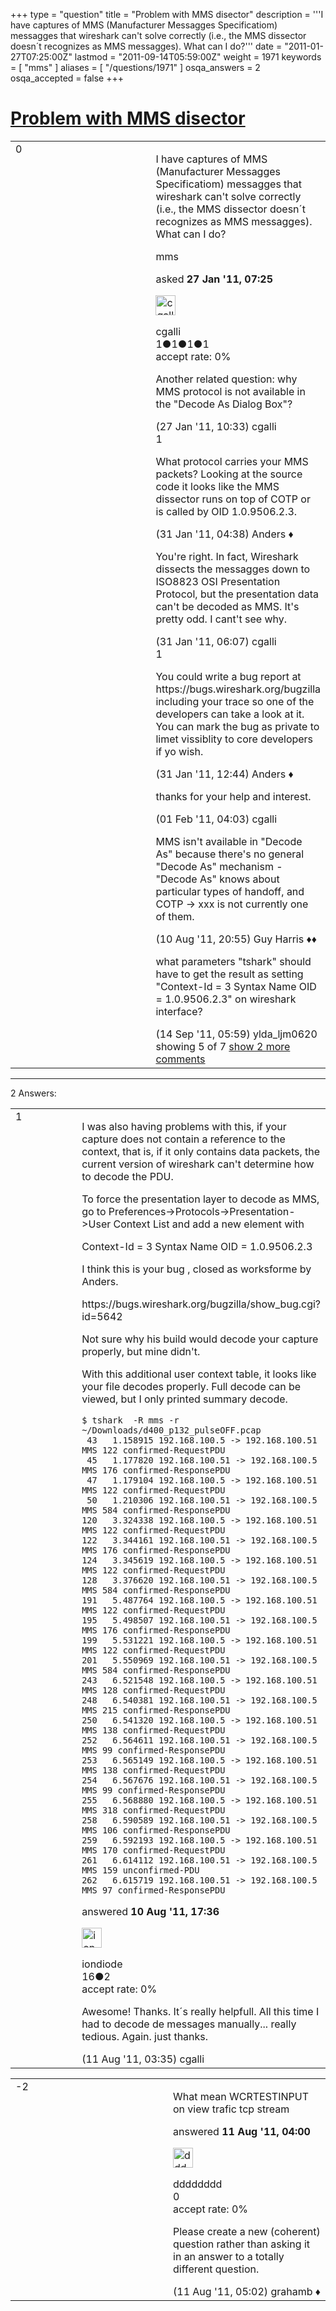 +++
type = "question"
title = "Problem with MMS disector"
description = '''I have captures of MMS (Manufacturer Messagges Specificatiom) messagges that wireshark can&#x27;t solve correctly (i.e., the MMS dissector doesn´t recognizes as MMS messagges). What can I do?'''
date = "2011-01-27T07:25:00Z"
lastmod = "2011-09-14T05:59:00Z"
weight = 1971
keywords = [ "mms" ]
aliases = [ "/questions/1971" ]
osqa_answers = 2
osqa_accepted = false
+++

<div class="headNormal">

# [Problem with MMS disector](/questions/1971/problem-with-mms-disector)

</div>

<div id="main-body">

<div id="askform">

<table id="question-table" style="width:100%;"><colgroup><col style="width: 50%" /><col style="width: 50%" /></colgroup><tbody><tr class="odd"><td style="width: 30px; vertical-align: top"><div class="vote-buttons"><span id="post-1971-upvote" class="ajax-command post-vote up" rel="nofollow" title="I like this post (click again to cancel)"> </span><div id="post-1971-score" class="post-score" title="current number of votes">0</div><span id="post-1971-downvote" class="ajax-command post-vote down" rel="nofollow" title="I dont like this post (click again to cancel)"> </span> <span id="favorite-mark" class="ajax-command favorite-mark" rel="nofollow" title="mark/unmark this question as favorite (click again to cancel)"> </span><div id="favorite-count" class="favorite-count"></div></div></td><td><div id="item-right"><div class="question-body"><p>I have captures of MMS (Manufacturer Messagges Specificatiom) messagges that wireshark can't solve correctly (i.e., the MMS dissector doesn´t recognizes as MMS messagges). What can I do?</p></div><div id="question-tags" class="tags-container tags"><span class="post-tag tag-link-mms" rel="tag" title="see questions tagged &#39;mms&#39;">mms</span></div><div id="question-controls" class="post-controls"></div><div class="post-update-info-container"><div class="post-update-info post-update-info-user"><p>asked <strong>27 Jan '11, 07:25</strong></p><img src="https://secure.gravatar.com/avatar/570dd5821641ca3cb3a29c2fadc867e2?s=32&amp;d=identicon&amp;r=g" class="gravatar" width="32" height="32" alt="cgalli&#39;s gravatar image" /><p><span>cgalli</span><br />
<span class="score" title="1 reputation points">1</span><span title="1 badges"><span class="badge1">●</span><span class="badgecount">1</span></span><span title="1 badges"><span class="silver">●</span><span class="badgecount">1</span></span><span title="1 badges"><span class="bronze">●</span><span class="badgecount">1</span></span><br />
<span class="accept_rate" title="Rate of the user&#39;s accepted answers">accept rate:</span> <span title="cgalli has no accepted answers">0%</span></p></div></div><div id="comments-container-1971" class="comments-container"><span id="1976"></span><div id="comment-1976" class="comment"><div id="post-1976-score" class="comment-score"></div><div class="comment-text"><p>Another related question: why MMS protocol is not available in the "Decode As Dialog Box"?</p></div><div id="comment-1976-info" class="comment-info"><span class="comment-age">(27 Jan '11, 10:33)</span> <span class="comment-user userinfo">cgalli</span></div></div><span id="2034"></span><div id="comment-2034" class="comment"><div id="post-2034-score" class="comment-score">1</div><div class="comment-text"><p>What protocol carries your MMS packets? Looking at the source code it looks like the MMS dissector runs on top of COTP or is called by OID 1.0.9506.2.3.</p></div><div id="comment-2034-info" class="comment-info"><span class="comment-age">(31 Jan '11, 04:38)</span> <span class="comment-user userinfo">Anders ♦</span></div></div><span id="2038"></span><div id="comment-2038" class="comment"><div id="post-2038-score" class="comment-score"></div><div class="comment-text"><p>You're right. In fact, Wireshark dissects the messagges down to ISO8823 OSI Presentation Protocol, but the presentation data can't be decoded as MMS. It's pretty odd. I cant't see why.</p></div><div id="comment-2038-info" class="comment-info"><span class="comment-age">(31 Jan '11, 06:07)</span> <span class="comment-user userinfo">cgalli</span></div></div><span id="2046"></span><div id="comment-2046" class="comment"><div id="post-2046-score" class="comment-score">1</div><div class="comment-text"><p>You could write a bug report at https://bugs.wireshark.org/bugzilla including your trace so one of the developers can take a look at it. You can mark the bug as private to limet vissiblity to core developers if yo wish.</p></div><div id="comment-2046-info" class="comment-info"><span class="comment-age">(31 Jan '11, 12:44)</span> <span class="comment-user userinfo">Anders ♦</span></div></div><span id="2062"></span><div id="comment-2062" class="comment"><div id="post-2062-score" class="comment-score"></div><div class="comment-text"><p>thanks for your help and interest.</p></div><div id="comment-2062-info" class="comment-info"><span class="comment-age">(01 Feb '11, 04:03)</span> <span class="comment-user userinfo">cgalli</span></div></div><span id="5640"></span><div id="comment-5640" class="comment not_top_scorer"><div id="post-5640-score" class="comment-score"></div><div class="comment-text"><p>MMS isn't available in "Decode As" because there's no general "Decode As" mechanism - "Decode As" knows about particular types of handoff, and COTP -&gt; xxx is not currently one of them.</p></div><div id="comment-5640-info" class="comment-info"><span class="comment-age">(10 Aug '11, 20:55)</span> <span class="comment-user userinfo">Guy Harris ♦♦</span></div></div><span id="6361"></span><div id="comment-6361" class="comment not_top_scorer"><div id="post-6361-score" class="comment-score"></div><div class="comment-text"><p>what parameters "tshark" should have to get the result as setting "Context-Id = 3 Syntax Name OID = 1.0.9506.2.3" on wireshark interface?</p></div><div id="comment-6361-info" class="comment-info"><span class="comment-age">(14 Sep '11, 05:59)</span> <span class="comment-user userinfo">ylda_ljm0620</span></div></div></div><div id="comment-tools-1971" class="comment-tools"><span class="comments-showing"> showing 5 of 7 </span> <a href="#" class="show-all-comments-link">show 2 more comments</a></div><div class="clear"></div><div id="comment-1971-form-container" class="comment-form-container"></div><div class="clear"></div></div></td></tr></tbody></table>

------------------------------------------------------------------------

<div class="tabBar">

<span id="sort-top"></span>

<div class="headQuestions">

2 Answers:

</div>

</div>

<span id="5635"></span>

<div id="answer-container-5635" class="answer">

<table style="width:100%;"><colgroup><col style="width: 50%" /><col style="width: 50%" /></colgroup><tbody><tr class="odd"><td style="width: 30px; vertical-align: top"><div class="vote-buttons"><span id="post-5635-upvote" class="ajax-command post-vote up" rel="nofollow" title="I like this post (click again to cancel)"> </span><div id="post-5635-score" class="post-score" title="current number of votes">1</div><span id="post-5635-downvote" class="ajax-command post-vote down" rel="nofollow" title="I dont like this post (click again to cancel)"> </span></div></td><td><div class="item-right"><div class="answer-body"><p>I was also having problems with this, if your capture does not contain a reference to the context, that is, if it only contains data packets, the current version of wireshark can't determine how to decode the PDU.</p><p>To force the presentation layer to decode as MMS, go to Preferences-&gt;Protocols-&gt;Presentation-&gt;User Context List and add a new element with</p><p>Context-Id = 3 Syntax Name OID = 1.0.9506.2.3</p><p>I think this is your bug , closed as worksforme by Anders.</p><p>https://bugs.wireshark.org/bugzilla/show_bug.cgi?id=5642</p><p>Not sure why his build would decode your capture properly, but mine didn't.</p><p>With this additional user context table, it looks like your file decodes properly. Full decode can be viewed, but I only printed summary decode.</p><pre><code>$ tshark  -R mms -r  ~/Downloads/d400_p132_pulseOFF.pcap 
 43   1.158915 192.168.100.5 -&gt; 192.168.100.51 MMS 122 confirmed-RequestPDU 
 45   1.177820 192.168.100.51 -&gt; 192.168.100.5 MMS 176 confirmed-ResponsePDU 
 47   1.179104 192.168.100.5 -&gt; 192.168.100.51 MMS 122 confirmed-RequestPDU 
 50   1.210306 192.168.100.51 -&gt; 192.168.100.5 MMS 584 confirmed-ResponsePDU 
120   3.324338 192.168.100.5 -&gt; 192.168.100.51 MMS 122 confirmed-RequestPDU 
122   3.344161 192.168.100.51 -&gt; 192.168.100.5 MMS 176 confirmed-ResponsePDU 
124   3.345619 192.168.100.5 -&gt; 192.168.100.51 MMS 122 confirmed-RequestPDU 
128   3.376620 192.168.100.51 -&gt; 192.168.100.5 MMS 584 confirmed-ResponsePDU 
191   5.487764 192.168.100.5 -&gt; 192.168.100.51 MMS 122 confirmed-RequestPDU 
195   5.498507 192.168.100.51 -&gt; 192.168.100.5 MMS 176 confirmed-ResponsePDU 
199   5.531221 192.168.100.5 -&gt; 192.168.100.51 MMS 122 confirmed-RequestPDU 
201   5.550969 192.168.100.51 -&gt; 192.168.100.5 MMS 584 confirmed-ResponsePDU 
243   6.521548 192.168.100.5 -&gt; 192.168.100.51 MMS 128 confirmed-RequestPDU 
248   6.540381 192.168.100.51 -&gt; 192.168.100.5 MMS 215 confirmed-ResponsePDU 
250   6.541320 192.168.100.5 -&gt; 192.168.100.51 MMS 138 confirmed-RequestPDU 
252   6.564611 192.168.100.51 -&gt; 192.168.100.5 MMS 99 confirmed-ResponsePDU 
253   6.565149 192.168.100.5 -&gt; 192.168.100.51 MMS 138 confirmed-RequestPDU 
254   6.567676 192.168.100.51 -&gt; 192.168.100.5 MMS 99 confirmed-ResponsePDU 
255   6.568880 192.168.100.5 -&gt; 192.168.100.51 MMS 318 confirmed-RequestPDU 
258   6.590589 192.168.100.51 -&gt; 192.168.100.5 MMS 106 confirmed-ResponsePDU 
259   6.592193 192.168.100.5 -&gt; 192.168.100.51 MMS 170 confirmed-RequestPDU 
261   6.614112 192.168.100.51 -&gt; 192.168.100.5 MMS 159 unconfirmed-PDU 
262   6.615719 192.168.100.51 -&gt; 192.168.100.5 MMS 97 confirmed-ResponsePDU</code></pre></div><div class="answer-controls post-controls"></div><div class="post-update-info-container"><div class="post-update-info post-update-info-user"><p>answered <strong>10 Aug '11, 17:36</strong></p><img src="https://secure.gravatar.com/avatar/55f24a02ed681bc622c509f0e4a3d9ab?s=32&amp;d=identicon&amp;r=g" class="gravatar" width="32" height="32" alt="iondiode&#39;s gravatar image" /><p><span>iondiode</span><br />
<span class="score" title="16 reputation points">16</span><span title="2 badges"><span class="bronze">●</span><span class="badgecount">2</span></span><br />
<span class="accept_rate" title="Rate of the user&#39;s accepted answers">accept rate:</span> <span title="iondiode has no accepted answers">0%</span></p></div></div><div id="comments-container-5635" class="comments-container"><span id="5645"></span><div id="comment-5645" class="comment"><div id="post-5645-score" class="comment-score"></div><div class="comment-text"><p>Awesome! Thanks. It´s really helpfull. All this time I had to decode de messages manually... really tedious. Again. just thanks.</p></div><div id="comment-5645-info" class="comment-info"><span class="comment-age">(11 Aug '11, 03:35)</span> <span class="comment-user userinfo">cgalli</span></div></div></div><div id="comment-tools-5635" class="comment-tools"></div><div class="clear"></div><div id="comment-5635-form-container" class="comment-form-container"></div><div class="clear"></div></div></td></tr></tbody></table>

</div>

<span id="5646"></span>

<div id="answer-container-5646" class="answer">

<table style="width:100%;"><colgroup><col style="width: 50%" /><col style="width: 50%" /></colgroup><tbody><tr class="odd"><td style="width: 30px; vertical-align: top"><div class="vote-buttons"><span id="post-5646-upvote" class="ajax-command post-vote up" rel="nofollow" title="I like this post (click again to cancel)"> </span><div id="post-5646-score" class="post-score" title="current number of votes">-2</div><span id="post-5646-downvote" class="ajax-command post-vote down" rel="nofollow" title="I dont like this post (click again to cancel)"> </span></div></td><td><div class="item-right"><div class="answer-body"><p>What mean WCRTESTINPUT on view trafic tcp stream</p></div><div class="answer-controls post-controls"></div><div class="post-update-info-container"><div class="post-update-info post-update-info-user"><p>answered <strong>11 Aug '11, 04:00</strong></p><img src="https://secure.gravatar.com/avatar/46d2275b0d19fdbf781e674a06c33a25?s=32&amp;d=identicon&amp;r=g" class="gravatar" width="32" height="32" alt="dddddddd&#39;s gravatar image" /><p><span>dddddddd</span><br />
<span class="score" title="0 reputation points">0</span><br />
<span class="accept_rate" title="Rate of the user&#39;s accepted answers">accept rate:</span> <span title="dddddddd has no accepted answers">0%</span></p></div></div><div id="comments-container-5646" class="comments-container"><span id="5648"></span><div id="comment-5648" class="comment"><div id="post-5648-score" class="comment-score"></div><div class="comment-text"><p>Please create a new (coherent) question rather than asking it in an answer to a totally different question.</p></div><div id="comment-5648-info" class="comment-info"><span class="comment-age">(11 Aug '11, 05:02)</span> <span class="comment-user userinfo">grahamb ♦</span></div></div></div><div id="comment-tools-5646" class="comment-tools"></div><div class="clear"></div><div id="comment-5646-form-container" class="comment-form-container"></div><div class="clear"></div></div></td></tr></tbody></table>

</div>

<div class="paginator-container-left">

</div>

</div>

</div>

